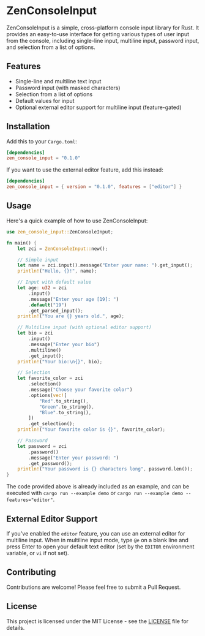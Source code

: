 # ZenConsoleInput

ZenConsoleInput is a simple, cross-platform console input library for Rust. It provides an easy-to-use interface for getting various types of user input from the console, including single-line input, multiline input, password input, and selection from a list of options.

## Features

-   Single-line and multiline text input
-   Password input (with masked characters)
-   Selection from a list of options
-   Default values for input
-   Optional external editor support for multiline input (feature-gated)

## Installation

Add this to your `Cargo.toml`:

```toml
[dependencies]
zen_console_input = "0.1.0"
```

If you want to use the external editor feature, add this instead:

```toml
[dependencies]
zen_console_input = { version = "0.1.0", features = ["editor"] }
```

## Usage

Here's a quick example of how to use ZenConsoleInput:

```rust
use zen_console_input::ZenConsoleInput;

fn main() {
    let zci = ZenConsoleInput::new();

    // Simple input
    let name = zci.input().message("Enter your name: ").get_input();
    println!("Hello, {}!", name);

    // Input with default value
    let age: u32 = zci
        .input()
        .message("Enter your age [19]: ")
        .default("19")
        .get_parsed_input();
    println!("You are {} years old.", age);

    // Multiline input (with optional editor support)
    let bio = zci
        .input()
        .message("Enter your bio")
        .multiline()
        .get_input();
    println!("Your bio:\n{}", bio);

    // Selection
    let favorite_color = zci
        .selection()
        .message("Choose your favorite color")
        .options(vec![
            "Red".to_string(),
            "Green".to_string(),
            "Blue".to_string(),
        ])
        .get_selection();
    println!("Your favorite color is {}", favorite_color);

    // Password
    let password = zci
        .password()
        .message("Enter your password: ")
        .get_password();
    println!("Your password is {} characters long", password.len());
}
```

The code provided above is already included as an example, and can be executed with `cargo run --example demo` or `cargo run --example demo --features="editor"`.

## External Editor Support

If you've enabled the `editor` feature, you can use an external editor for multiline input. When in multiline input mode, type `@e` on a blank line and press Enter to open your default text editor (set by the `EDITOR` environment variable, or `vi` if not set).

## Contributing

Contributions are welcome! Please feel free to submit a Pull Request.

## License

This project is licensed under the MIT License - see the [LICENSE](LICENSE) file for details.
